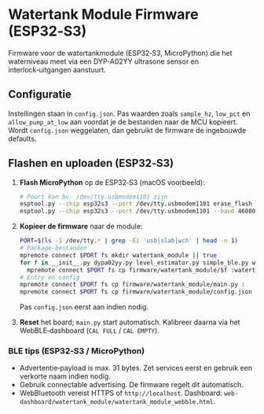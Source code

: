 # Watertank Module Firmware (ESP32‑S3)

Firmware voor de watertankmodule (ESP32‑S3, MicroPython) die het waterniveau meet via een DYP‑A02YY
ultrasone sensor en interlock‑uitgangen aanstuurt.

## Configuratie

Instellingen staan in `config.json`. Pas waarden zoals `sample_hz`, `low_pct` en
`allow_pump_at_low` aan voordat je de bestanden naar de MCU kopieert.
Wordt `config.json` weggelaten, dan gebruikt de firmware de ingebouwde defaults.

## Flashen en uploaden (ESP32‑S3)

1. **Flash MicroPython** op de ESP32‑S3 (macOS voorbeeld):
   ```bash
   # Poort kan bv. /dev/tty.usbmodem1101 zijn
   esptool.py --chip esp32s3 --port /dev/tty.usbmodem1101 erase_flash
   esptool.py --chip esp32s3 --port /dev/tty.usbmodem1101 --baud 460800 write_flash -z 0x0 micropython.bin
   ```

2. **Kopieer de firmware** naar de module:
   ```bash
   PORT=$(ls -1 /dev/tty.* | grep -Ei 'usb|slab|wch' | head -n 1)
   # Package-bestanden
   mpremote connect $PORT fs mkdir watertank_module || true
   for f in __init__.py dypa02yy.py level_estimator.py simple_ble.py water_module.py; do \
     mpremote connect $PORT fs cp firmware/watertank_module/$f :watertank_module/$f; done
   # Entry en config
   mpremote connect $PORT fs cp firmware/watertank_module/main.py :
   mpremote connect $PORT fs cp firmware/watertank_module/config.json :
   ```
   Pas `config.json` eerst aan indien nodig.

3. **Reset** het board; `main.py` start automatisch. Kalibreer daarna via het
   WebBLE‑dashboard (`CAL FULL` / `CAL EMPTY`).

### BLE tips (ESP32‑S3 / MicroPython)
- Advertentie‑payload is max. 31 bytes. Zet services eerst en gebruik een verkorte naam indien nodig.
- Gebruik connectable advertising. De firmware regelt dit automatisch.
- WebBluetooth vereist HTTPS of `http://localhost`. Dashboard: `web-dashboard/watertank_module/watertank_module_webble.html`.
